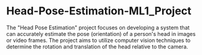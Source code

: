# Head-Pose-Estimation-ML1_Project
The "Head Pose Estimation" project focuses on developing a system that can accurately estimate the pose (orientation) of a person's head in images or video frames.
The project aims to utilize computer vision techniques to determine the rotation and translation of the head relative to the camera.
